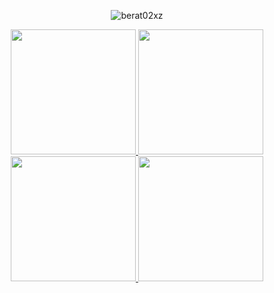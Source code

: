 
<p align="center"> <img src="https://komarev.com/ghpvc/?username=berat02xz&label=Profile%20views&color=brightgreen&style=for-the-badge" alt="berat02xz" /> </p>

<div align="center">
  <a href="https://github.com/anuraghazra/github-readme-stats#gh-light-mode-only">
    <img height=200 src="https://github-readme-stats-git-masterrstaa-rickstaa.vercel.app/api/top-langs/?username=beratahmetaj&layout=compact&langs_count=10&hide_border=true&role=owner,collaborator&theme=default#gh-light-mode-only" />
  </a>

  <a href="https://github.com/anuraghazra/github-readme-stats#gh-light-mode-only">
    <img height=200 src="https://github-readme-stats-git-masterrstaa-rickstaa.vercel.app/api?username=berat02xz&show_icons=true&count_private=true&line_height=28&hide_border=true&card_width=450&include_all_commits=true&role=owner,collaborator&theme=merko#gh-light-mode-only" />
  </a>
</div>

<div align="center"> 
  <a href="https://github.com/anuraghazra/github-readme-stats#gh-dark-mode-only">
    <img height=200 src="https://github-readme-stats-git-masterrstaa-rickstaa.vercel.app/api/top-langs/?username=berat02xz&layout=compact&langs_count=6&hide=javascript,css,html,SCSS&count_private=true&hide_border=true&role=owner,collaborator&theme=tokyonight" />
  </a>

  <a href="https://github.com/anuraghazra/github-readme-stats#gh-dark-mode-only">
    <img height=200 src="https://github-readme-stats-git-masterrstaa-rickstaa.vercel.app/api?username=berat02xz&show_icons=true&count_private=true&line_height=28&hide_border=true&card_width=450&include_all_commits=true&role=owner,collaborator&theme=tokyonight" />
  </a>
</div>

